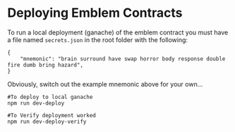 # Deploying Emblem Contracts

To run a local deployment (ganache) of the emblem contract you must have a file named `secrets.json` in the root folder with the following:


    {
        "mnemonic": "brain surround have swap horror body response double fire dumb bring hazard",
    }

Obviously, switch out the example mnemonic above for your own...

    #To deploy to local ganache
    npm run dev-deploy

    #To Verify deployment worked
    npm run dev-deploy-verify

